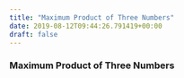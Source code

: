 ```yaml
---
title: "Maximum Product of Three Numbers"
date: 2019-08-12T09:44:26.791419+00:00
draft: false
---
```


### Maximum Product of Three Numbers
